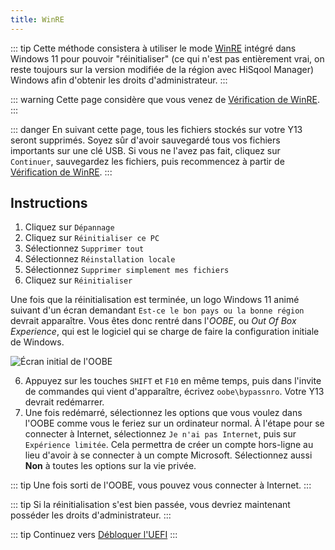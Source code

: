 ```yaml
---
title: WinRE
---
```


::: tip
Cette méthode consistera à utiliser le mode [WinRE](https://learn.microsoft.com/fr-fr/windows-hardware/manufacture/desktop/windows-recovery-environment--windows-re--technical-reference?view=windows-11) intégré dans Windows 11 pour pouvoir "réinitialiser" (ce qui n'est pas entièrement vrai, on reste toujours sur la version modifiée de la région avec HiSqool Manager) Windows afin d'obtenir les droits d'administrateur.
:::

::: warning
Cette page considère que vous venez de [Vérification de WinRE](/winre-verification.html).
:::

::: danger
En suivant cette page, tous les fichiers stockés sur votre Y13 seront supprimés. Soyez sûr d'avoir sauvegardé tous vos fichiers importants sur une clé USB. Si vous ne l'avez pas fait, cliquez sur `Continuer`, sauvegardez les fichiers, puis recommencez à partir de [Vérification de WinRE](/winre-verification.html).
:::

## Instructions

1. Cliquez sur `Dépannage`
2. Cliquez sur `Réinitialiser ce PC`
3. Sélectionnez `Supprimer tout`
3. Sélectionnez `Réinstallation locale`
4. Sélectionnez `Supprimer simplement mes fichiers`
5. Cliquez sur `Réinitialiser`

Une fois que la réinitialisation est terminée, un logo Windows 11 animé suivant d'un écran demandant `Est-ce le bon pays ou la bonne région` devrait apparaître. Vous êtes donc rentré dans l'*OOBE*, ou *Out Of Box Experience*, qui est le logiciel qui se charge de faire la configuration initiale de Windows. 

![Écran initial de l'OOBE](/assets/images/oobe-first-screen.png)

6. Appuyez sur les touches `SHIFT` et `F10` en même temps, puis dans l'invite de commandes qui vient d'apparaître, écrivez `oobe\bypassnro`. Votre Y13 devrait redémarrer.
7. Une fois redémarré, sélectionnez les options que vous voulez dans l'OOBE comme vous le feriez sur un ordinateur normal. À l'étape pour se connecter à Internet, sélectionnez `Je n'ai pas Internet`, puis sur `Expérience limitée`. Cela permettra de créer un compte hors-ligne au lieu d'avoir à se connecter à un compte Microsoft. Sélectionnez aussi **Non** à toutes les options sur la vie privée.

::: tip
Une fois sorti de l'OOBE, vous pouvez vous connecter à Internet.
:::

::: tip
Si la réinitialisation s'est bien passée, vous devriez maintenant posséder les droits d'administrateur.
:::

::: tip
Continuez vers [Débloquer l'UEFI](/unlock-uefi.html)
:::